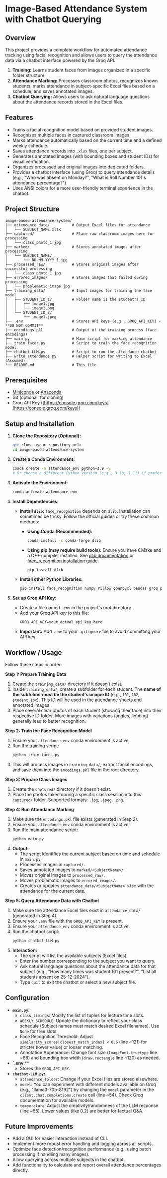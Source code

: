 # Image-Based Attendance System with Chatbot Querying

## Overview

This project provides a complete workflow for automated attendance tracking using facial recognition and allows users to query the attendance data via a chatbot interface powered by the Groq API.

1.  **Training:** Learns student faces from images organized in a specific folder structure.
2.  **Attendance Marking:** Processes classroom photos, recognizes known students, marks attendance in subject-specific Excel files based on a schedule, and saves annotated images.
3.  **Chatbot Querying:** Allows users to ask natural language questions about the attendance records stored in the Excel files.

## Features

*   Trains a facial recognition model based on provided student images.
*   Recognizes multiple faces in captured classroom images.
*   Marks attendance automatically based on the current time and a defined weekly schedule.
*   Saves attendance records into `.xlsx` files, one per subject.
*   Generates annotated images (with bounding boxes and student IDs) for visual verification.
*   Organizes processed and original images into dedicated folders.
*   Provides a chatbot interface (using Groq) to query attendance details (e.g., "Who was absent on Monday?", "What is Roll Number 101's attendance percentage?").
*   Uses ANSI colors for a more user-friendly terminal experience in the chatbot.

## Project Structure

```
image-based-attendance-system/
├── attendance_data/          # Output Excel files for attendance
│   └── SUBJECT_NAME.xlsx
├── captured/                 # Place raw classroom images here for processing
│   └── class_photo_1.jpg
├── marked/                   # Stores annotated images after processing
│   └── SUBJECT_NAME/
│       └── DD-MM-YYYY_1.jpg
├── processed_raw/            # Stores original images after successful processing
│   └── class_photo_1.jpg
├── errored_images/           # Stores images that failed during processing
│   └── problematic_image.jpg
├── training_data/            # Input images for training the face model
│   ├── STUDENT_ID_1/         # Folder name is the student's ID
│   │   ├── image1.jpg
│   │   └── image2.png
│   └── STUDENT_ID_2/
│       └── image1.jpeg
├── .env                      # Stores API keys (e.g., GROQ_API_KEY) - **DO NOT COMMIT**
├── encodings.pkl             # Output of the training process (face encodings)
├── main.py                   # Main script for marking attendance
├── train_faces.py            # Script to train the face recognition model
├── chatbot-LLM.py            # Script to run the attendance chatbot
├── write_attendance.py       # Helper script for writing to Excel (Assumed)
└── README.md                 # This file
```

## Prerequisites

*   [Miniconda](https://docs.conda.io/en/latest/miniconda.html) or [Anaconda](https://www.anaconda.com/products/distribution)
*   Git (optional, for cloning)
*   Groq API Key ([https://console.groq.com/keys](https://console.groq.com/keys))

## Setup and Installation

1.  **Clone the Repository (Optional):**
    ```bash
    git clone <your-repository-url>
    cd image-based-attendance-system
    ```

2.  **Create a Conda Environment:**
    ```bash
    conda create -n attendance_env python=3.9 -y
    # Or choose a different Python version (e.g., 3.10, 3.11) if preferred
    ```

3.  **Activate the Environment:**
    ```bash
    conda activate attendance_env
    ```

4.  **Install Dependencies:**

    *   **Install `dlib`:** `face_recognition` depends on `dlib`. Installation can sometimes be tricky. Follow the official guides or try these common methods:
        *   **Using Conda (Recommended):**
            ```bash
            conda install -c conda-forge dlib
            ```
        *   **Using pip (may require build tools):** Ensure you have CMake and a C++ compiler installed. See [dlib documentation](http://dlib.net/) or [face_recognition installation guide](https://github.com/ageitgey/face_recognition#installation).
            ```bash
            pip install dlib
            ```

    *   **Install other Python Libraries:**
        ```bash
        pip install face_recognition numpy Pillow openpyxl pandas groq python-dotenv pyfiglet
        ```

5.  **Set up Groq API Key:**
    *   Create a file named `.env` in the project's root directory.
    *   Add your Groq API key to this file:
        ```env
        GROQ_API_KEY=your_actual_api_key_here
        ```
    *   **Important:** Add `.env` to your `.gitignore` file to avoid committing your API key.

## Workflow / Usage

Follow these steps in order:

**Step 1: Prepare Training Data**

1.  Create the `training_data/` directory if it doesn't exist.
2.  Inside `training_data/`, create a subfolder for each student. The **name of the subfolder must be the student's unique ID** (e.g., `101`, `102`, `student_abc`). This ID will be used in the attendance sheets and annotated images.
3.  Place several clear photos of each student (showing their face) into their respective ID folder. More images with variations (angles, lighting) generally lead to better recognition.

**Step 2: Train the Face Recognition Model**

1.  Ensure your `attendance_env` conda environment is active.
2.  Run the training script:
    ```bash
    python train_faces.py
    ```
3.  This will process images in `training_data/`, extract facial encodings, and save them into the `encodings.pkl` file in the root directory.

**Step 3: Prepare Class Images**

1.  Create the `captured/` directory if it doesn't exist.
2.  Place the photos taken during a specific class session into this `captured/` folder. Supported formats: `.jpg`, `.jpeg`, `.png`.

**Step 4: Run Attendance Marking**

1.  Make sure the `encodings.pkl` file exists (generated in Step 2).
2.  Ensure your `attendance_env` conda environment is active.
3.  Run the main attendance script:
    ```bash
    python main.py
    ```
4.  **Output:**
    *   The script identifies the current subject based on time and schedule in `main.py`.
    *   Processes images in `captured/`.
    *   Saves annotated images to `marked/<SubjectName>/`.
    *   Moves original images to `processed_raw/`.
    *   Moves problematic images to `errored_images/`.
    *   Creates or updates `attendance_data/<SubjectName>.xlsx` with the attendance for the current date.

**Step 5: Query Attendance Data with Chatbot**

1.  Make sure the attendance Excel files exist in `attendance_data/` (generated in Step 4).
2.  Ensure your `.env` file with the `GROQ_API_KEY` is present.
3.  Ensure your `attendance_env` conda environment is active.
4.  Run the chatbot script:
    ```bash
    python chatbot-LLM.py
    ```
5.  **Interaction:**
    *   The script will list the available subjects (Excel files).
    *   Enter the number corresponding to the subject you want to query.
    *   Ask natural language questions about the attendance data for that subject (e.g., "How many times was student 101 present?", "List all students absent on 25-12-2024").
    *   Type `quit` to exit the chatbot or select a new subject file.

## Configuration

*   **`main.py`:**
    *   `class_timings`: Modify the list of tuples for lecture time slots.
    *   `WEEKLY_SCHEDULE`: Update the dictionary to reflect your class schedule (Subject names must match desired Excel filenames). Use `None` for free slots.
    *   Face Recognition Threshold: Adjust `similarity_scores[closest_match_index] < 0.6` (line ~121) for stricter (lower value) or looser matching.
    *   Annotation Appearance: Change font size (`ImageFont.truetype` line ~88) and bounding box width (`draw.rectangle` line ~120) as needed.
*   **`.env**:**
    *   Stores the `GROQ_API_KEY`.
*   **`chatbot-LLM.py`:**
    *   `attendance_folder`: Change if your Excel files are stored elsewhere.
    *   `model`: You can experiment with different models available on Groq (e.g., "llama3-70b-8192") by changing the `model` parameter in the `client.chat.completions.create` call (line ~54). Check Groq documentation for available models.
    *   `temperature`: Adjust the creativity/randomness of the LLM response (line ~55). Lower values (like 0.2) are better for factual Q&A.

## Future Improvements

*   Add a GUI for easier interaction instead of CLI.
*   Implement more robust error handling and logging across all scripts.
*   Optimize face detection/recognition performance (e.g., using batch processing if handling many images).
*   Allow querying across multiple subjects in the chatbot.
*   Add functionality to calculate and report overall attendance percentages directly.
